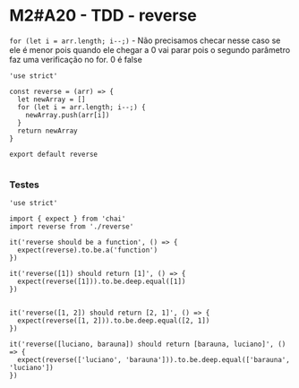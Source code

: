 # M2#A20 - TDD - reverse

`for (let i = arr.length; i--;)` - Não precisamos checar nesse caso se ele é menor pois quando ele chegar a 0 vai parar pois o segundo parâmetro faz uma verificação no for. 0 é false

```
'use strict'

const reverse = (arr) => {
  let newArray = []
  for (let i = arr.length; i--;) {
    newArray.push(arr[i])
  }
  return newArray
}

export default reverse


```

### Testes
```
'use strict'

import { expect } from 'chai'
import reverse from './reverse'

it('reverse should be a function', () => {
  expect(reverse).to.be.a('function')
})

it('reverse([1]) should return [1]', () => {
  expect(reverse([1])).to.be.deep.equal([1])
})


it('reverse([1, 2]) should return [2, 1]', () => {
  expect(reverse([1, 2])).to.be.deep.equal([2, 1])
})

it('reverse([luciano, barauna]) should return [barauna, luciano]', () => {
  expect(reverse(['luciano', 'barauna'])).to.be.deep.equal(['barauna', 'luciano'])
})

```
